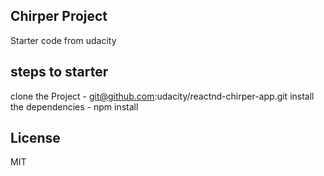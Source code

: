## Chirper Project

Starter code from udacity

## steps to starter

clone the Project - git@github.com:udacity/reactnd-chirper-app.git
install the dependencies - npm install

## License

MIT

